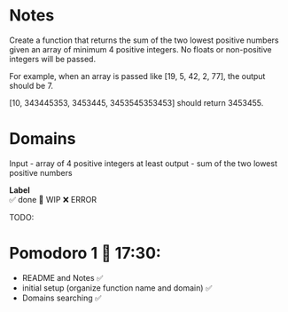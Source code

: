 # Notes

Create a function that returns the sum of the two lowest positive numbers given an array of minimum 4 positive integers. No floats or non-positive integers will be passed.

For example, when an array is passed like [19, 5, 42, 2, 77], the output should be 7.

[10, 343445353, 3453445, 3453545353453] should return 3453455.

# Domains

Input - array of 4 positive integers at least
output - sum of the two lowest positive numbers

**Label**  
✅ done 🚧 WIP ❌ ERROR

TODO:

# Pomodoro 1 🍅 17:30:

- README and Notes ✅
- initial setup (organize function name and domain) ✅
- Domains searching ✅
